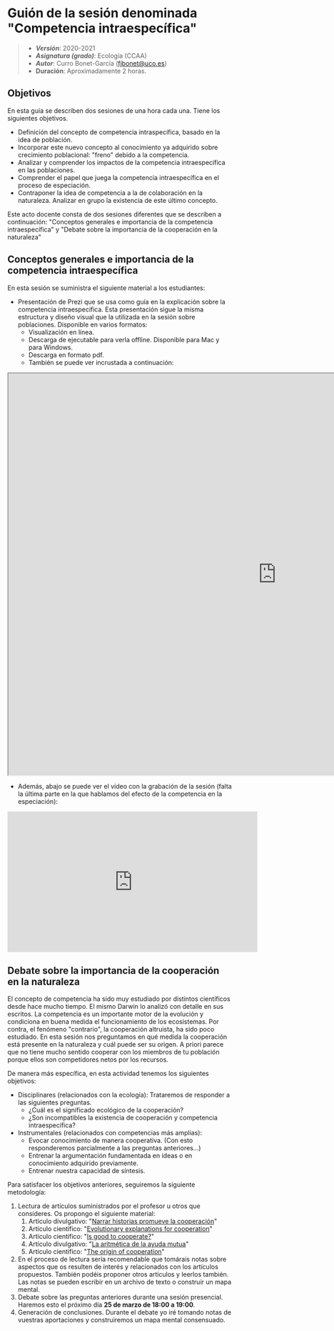 # Guión de la sesión denominada "Competencia intraespecífica"


> + **_Versión_**: 2020-2021
> + **_Asignatura (grado)_**: Ecología (CCAA)
> + **_Autor_**: Curro Bonet-García (fjbonet@uco.es)
> + **Duración**: Aproximadamente 2 horas.



## Objetivos 

En esta guía se describen dos sesiones de una hora cada una. Tiene los siguientes objetivos. 

 + Definición del concepto de competencia intraspecífica, basado en la idea de población. 
 + Incorporar este nuevo concepto al conocimiento ya adquirido sobre crecimiento poblacional: "freno" debido a la competencia.
 + Analizar y comprender los impactos de la competencia intraespecífica en las poblaciones.
 + Comprender el papel que juega la competencia intraespecífica en el proceso de especiación.
 + Contraponer la idea de competencia a la de colaboración en la naturaleza. Analizar en grupo la existencia de este último concepto.

Este acto docente consta de dos sesiones diferentes que se describen a continuación: "Conceptos generales e importancia de la competencia intraespecífica" y "Debate sobre la importancia de la cooperación en la naturaleza"



 ## Conceptos generales e importancia de la competencia intraespecífica
En esta sesión se suministra el siguiente material a los estudiantes:
+ Presentación de Prezi que se usa como guía en la explicación sobre la competencia intraespecífica. Esta presentación sigue la misma estructura y diseño visual que la utilizada en la sesión sobre poblaciones. Disponible en varios formatos:
  + Visualización en línea.
  + Descarga de ejecutable para verla offline. Disponible para  Mac y para Windows.
  + Descarga en formato pdf.
  + También se puede ver incrustada a continuación:

<p><iframe src="https://prezi.com/view/uMq5KSdDiRNnSvBLlCpe/embed" width="1200" height="900"> </iframe></p>



+ Además, abajo se puede ver el vídeo con la grabación de la sesión (falta la última parte en la que hablamos del efecto de la competencia en la especiación):

<iframe width="560" height="315" src="https://www.youtube.com/embed/caqXh9MOuuE" title="YouTube video player" frameborder="0" allow="accelerometer; autoplay; clipboard-write; encrypted-media; gyroscope; picture-in-picture" allowfullscreen></iframe>



## Debate sobre la importancia de la cooperación en la naturaleza



El concepto de competencia ha sido muy estudiado por distintos científicos desde hace mucho tiempo. El mismo Darwin lo analizó con detalle en sus escritos. La competencia es un importante motor de la evolución y condiciona en buena medida el funcionamiento de los ecosistemas. Por contra, el fenómeno "contrario", la cooperación altruista, ha sido poco estudiado. En esta sesión nos preguntamos en qué medida la cooperación está presente en la naturaleza y cuál puede ser su origen. A priori parece que no tiene mucho sentido cooperar con los miembros de tu población porque ellos son competidores netos por los recursos.

De manera más específica, en esta actividad tenemos los siguientes objetivos:

+ Disciplinares (relacionados con la ecología): Trataremos de responder a las siguientes preguntas.
  + ¿Cuál es el significado ecológico de la cooperación?
  + ¿Son incompatibles la existencia de cooperación y competencia intraespecífica?
+ Instrumentales (relacionados con competencias más amplias):
  + Evocar conocimiento de manera cooperativa. (Con esto responderemos parcialmente a las preguntas anteriores...)
  + Entrenar la argumentación fundamentada en ideas o en conocimiento adquirido previamente.
  + Entrenar nuestra capacidad de síntesis. 

Para satisfacer los objetivos anteriores, seguiremos la siguiente metodología:

1. Lectura de artículos suministrados por el profesor u otros que consideres. Os propongo el siguiente material:
   1. Artículo divulgativo: "[Narrar historias promueve la cooperación](https://github.com/aprendiendo-cosas/Te_poblaciones_comp_intra_ecologia_ccaa/raw/main/biblio_cooperacion/contadores_historias.pdf)"
   2. Artículo científico: "[Evolutionary explanations for cooperation](https://github.com/aprendiendo-cosas/Te_poblaciones_comp_intra_ecologia_ccaa/raw/main/biblio_cooperacion/evolutionary_explanations_cooperation.pdf)"
   3. Artículo científico: "[Is good to cooperate?](https://github.com/aprendiendo-cosas/Te_poblaciones_comp_intra_ecologia_ccaa/raw/main/biblio_cooperacion/is_good_cooperate.pdf)"
   4. Artículo divulgativo: "[La aritmética de la ayuda mutua](https://github.com/aprendiendo-cosas/Te_poblaciones_comp_intra_ecologia_ccaa/raw/main/biblio_cooperacion/la_aritmetica_ayuda_mutua.pdf)"
   5. Artículo científico: "[The origin of cooperation](https://github.com/aprendiendo-cosas/Te_poblaciones_comp_intra_ecologia_ccaa/raw/main/biblio_cooperacion/origin_cooperation.pdf)"
2. En el proceso de lectura sería recomendable que tomárais notas sobre aspectos que os resulten de interés y relacionados con los artículos propuestos. También podéis proponer otros artículos y leerlos también. Las notas se pueden escribir en un archivo de texto o construir un mapa mental.
3. Debate sobre las preguntas anteriores durante una sesión presencial. Haremos esto el próximo día **25 de marzo de 18:00 a 19:00**. 
4. Generación de conclusiones. Durante el debate yo iré tomando notas de vuestras aportaciones y construiremos un mapa mental consensuado. 